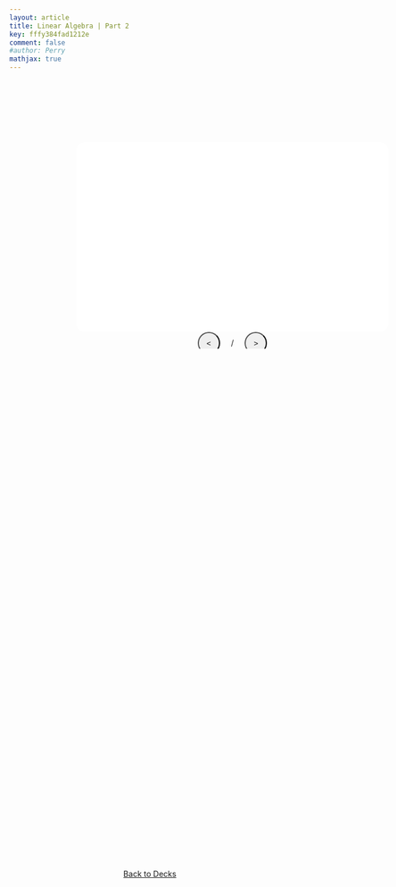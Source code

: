 ```yaml
---
layout: article
title: Linear Algebra | Part 2
key: fffy384fad1212e
comment: false
#author: Perry
mathjax: true
---
```

<!--https://codepen.io/jrjones34/pen/NEemmW-->

<body>
<div class="seperate">
  <div>
    <div class="bg-full-screen">
      <figure class="figure-centered">
        <img id="fullScreenImg" class="img-fullscreen" src="" />
      </figure>
    </div>
    <div class="flash-card-container">
      <div class="flash-card-view" id="cardViewer">
        <div class="flash-card">
          <!-- Flash Card Front -->
          <div class="flash-card-front">
            <div class="grid-container full-height justify-center align-center text-only"> <!-- 'Text-only' will center text :)-->
              <div class="grid-item"><div class="textfit1">
                <p id="frontCopy" class="text-center" style=""></p></div>
              </div>
            </div>
          </div>
          <!-- End Flash Card Front -->

  <!-- Flash Card Back -->
  <div class="flash-card-back">
            <div class="grid-container full-height justify-center align-center text-only">
              <div class="grid-item">
                <video id="backVideo" class="img-responsive hide" src="" controls></video>
                <img id="backImage" class="img-responsive hide" src="" />
              </div>
              <div class="grid-item"><div class="textfit1">
                <p id="backCopy" class="text-center" style=""></p></div>
              </div>
            </div>
          </div>
          <!-- End Flash Card Back -->
        </div>
      </div>
      <!--<div class="seperate">-->
      <div class="grid-container justify-center flash-card-nav">
        <div class="spacer"></div>
        <div class="flash-card-nav">
          <button class="btn-circle" id="previousCard" onclick="previousCard();">&lt;</button>
          <span class="ml-1 mr-1">
            <span id="currentPosition"></span>
            /
            <span id="cardCount"></span>
          </span>
          <button class="btn-circle" id="nextCard" onclick="nextCard();">&gt;</button>
        </div>
        <div class="flash-card-options" style="visibility: hidden;">
          <input type="checkbox" id="cardBacksFirst" value="on" onclick="setInitialCardPosition();">
          <label for="cardBacksFirst">Show answers first</label>
        </div>
      </div>
    </div>
  </div>
</div>
<!--</div>--> 
  <br>
    <br>
      <br>
        <br>
</body>

<center>
<a class="button button--primary button--pill" href="https://wrelks.com/study.html">Back to Decks</a>
</center>

<style>

/*body {
  height: auto;
  max-width: auto;
  margin: 0 auto;
  background-color: #e0e0e0;
} 
*/

.bg-full-screen {
  position: fixed;
  top: 0;
  left: 0;
  height: 0;
  width: 0;
  z-index: 1;
  background-color: #000;
  opacity: 0;
}

.seperate {
  /*padding: 200px;
  height: 21px;*/
}

/*fontCopy {
  font-size: 1.3rem;
}*/

body

@media screen and (max-width : 500px) /*mobile phones */
{
  .flash-card-view
    {
      width: 100%;
      top: -200px;
    }
  .textfit1 {
      font-size: 0.745rem;
  }
  .flash-card-container {
    /*top: 15rem;*/
    height: 400px;
    width: 400px;
  }

}

@media screen and (min-width : 501px)
{
  .flash-card-view
    {
      width: 70%;
    }
  .textfit1 {
      font-size: 1.3rem;
  }
  .flash-card-container {
    top: -9rem;
    height: 850px;
    width: 800px;
  }
  .seperate {
  /*padding: 200px;*/
  padding-bottom: 15rem;
  padding-top: 16rem;
  }
}

.bg-full-screen.show {
  opacity: 1;
  height: 100vh;
  width: 100vw;
  transition: opacity .25s ease-in-out;
}

/* code needed to work on safari - Back of flash card test
-webkit-backface-visibility: hidden;
backface-visibility: hidden;
*/

.flash-card-container {
  position: relative;
  left: 0;
  right: 0;
  bottom: 0; /* 0 fixes cut off problems on ipad - laptops? */
  /*margin: 1em auto 0 auto;*/
  /*padding: 0 20px;*/
  -webkit-backface-visibility: hidden;
  backface-visibility: hidden;
  /*height: 450px;*/
}

/* make mathjax fit container */

.MathJax {
font-size: 0.2em;
}

.flash-card-view {
  position: relative;
  height: 40%; /* how thicc it is */
  /*width: 70%; */ /* Changes size but not pos */ /* how long it is*/ /*70% on everything, 100% on phones%*/
  margin: 0 auto;
  perspective: 1000px;
  transform: translateX(0);
  transition: all .25s ease;
  /*border: 1px solid red;*/
  border-radius: 5px;
  -webkit-backface-visibility: hidden;
  backface-visibility: hidden;
}

.flash-card-view.flip .flash-card {
  transform: rotateX(180deg);
}

.flash-card-nav {
  grid-template-rows: auto auto;
  grid-row-gap: 9rem;
}

.btn-circle {
  height: 40px;
  width: 40px;
  border-radius: 50%;
  outline: 0;
}

.article__content { /*fixed copped off n on bottom of sigma notation for apple ipad*/
    line-height: 1.8;
    word-wrap: break-word;
}

.flash-card {
  height: 100%;
  background-color: #fff;
  border-radius: 1rem;
  transition: 0.6s;
  transform-style: preserve-3d;
  -webkit-backface-visibility: hidden;
  backface-visibility: hidden;

}

.flash-card-front, .flash-card-back {
  position: absolute;
  top: 0;
  left: 0;
  bottom: 0;
  right: 0;
  backface-visibility: hidden;
  -webkit-backface-visibility: hidden;
}

.flash-card-front {
  transform: rotateX(0deg);
}

.flash-card-back {
  transform: rotateX(180deg);
}

.flash-card-view.slide-left {
  transform: translateX(-110%);
  transition: all .25s ease;
}

.flash-card-view.slide-left-stop {
  transform: translateX(-5%);
  transition: all .05s ease;
}

.flash-card-view.slide-right {
  transform: translateX(110%);
  transition: all .25s ease;
}

.flash-card-view.slide-right-stop {
  transform: translateX(5%);
  transition: all .05s ease;
}

.grid-container {
  overflow-y: auto;
  display: grid;
  padding: 0 .5rem;
  height: 70px;
}

.grid-container.text-only {
  grid-template-columns: auto;
}

.spacer {
  display: none;
}

.img-responsive {
  width: 100%;
  height: auto;
}

.figure-centered {
  height: 100%;
  width: 100%;
}

.img-fullscreen {
  position: absolute;
  top: 50%;
  left: 50%;
  transform: translate(-50%, -50%);
}

.text-center {
  text-align: center;
}

.full-height {
  height: 100%;
}

.justify-center {
  justify-items: center;
}

.align-center {
  align-items: center;
}

.ml-1 {
  margin-left: 1rem;
}

.mr-1 {
  margin-right: 1rem;
}

.hide {
  display: none;
}

/*
@media screen and (min-width: 801px) {
  .grid-container.media-and-text {
    grid-template-columns: 60% auto;
    grid-column-gap: 1.5rem;
  }

@media screen and (min-width: 801px){
    .flash-card-view {
    width: 100%;
  }
}

@media screen and (min-width: 801px){
  .text-center {
  font-size:1.2rem;
  }
} */

  
  .grid-container.flash-card-nav {
    grid-template-columns: 25% auto 25%;
    height: 30px;
  }
  
  .spacer {
    display: inline;
  }
}

@media (orientation: landscape) {
  .img-fullscreen {
    height: 0px;
    width: 0px;
  }
}

@media (orientation: portrait) {
  .img-fullscreen {
    height: 0px;
    width: 0px;
  }
}

.debug-red {
  border: 1px solid red;
}

.article__content { /*fixed copped off n on bottom of sigma notation for apple ipad*/
    line-height: 1.5;
}

.debug-green {
  border: 1px solid green;
}

.debug-blue {
  border: 1px solid blue;
}

</style>

<!-- MathJax auto fit container code
<script type="text/javascript">
  window.MathJax = {
    AuthorInit: function () {
      MathJax.Hub.Register.StartupHook("Begin",function () {
        MathJax.Hub.Queue(function () {
          var math = document.getElementById("rescale");
          var w = math.offsetWidth, W = math.parentNode.offsetWidth-40;
          if (w > W) {
            math.style.fontSize = (95*W/w)+"%";
            MathJax.Hub.getAllJax(math)[0].Rerender();
          }
        });
      });
    },
    jax: ["input/TeX","output/HTML-CSS","output/NativeMML"],
  };
</script> -->

 <script src="https://cdnjs.cloudflare.com/ajax/libs/react/16.8.6/umd/react.production.min.js"></script> 
  <script src="https://cdnjs.cloudflare.com/ajax/libs/react-dom/16.8.6/umd/react-dom.production.min.js"></script> 

<script>

  window.MathJax = {
    AuthorInit: function () {
      MathJax.Hub.Register.StartupHook("Begin",function () {
        MathJax.Hub.Queue(function () {
          var math = document.getElementById("rescale");
          var w = math.offsetWidth, W = math.parentNode.offsetWidth-40;
          if (w > W) {
            math.style.fontSize = (95*W/w)+"%";
            MathJax.Hub.getAllJax(math)[0].Rerender();
          }
        });
      });
    },
    jax: ["input/TeX","output/HTML-CSS","output/NativeMML"],
  };

 const deck = {
  "cards": [
    {
      "position": 1,
      "frontMedia": {
        "mimeType": null,
        "src": null
      },
      "frontCopy": "How do you write $\\sigma_y$ as a matrix?",
      "backMedia": {
        "mimeType": null,
        "src": null
      },
      "backCopy": "$\\begin{pmatrix} 0 & -i \\\\ i & 0 \\end{pmatrix}$"
    },
    {
      "position": 2,
      "frontMedia": {
        "mimeType": null,
        "src": null
      },
      "frontCopy": "What kind of operation does $U \\ = \\ e^{i\\gamma H}$ refer to?",
      "backMedia": {
        "mimeType": null,
        "src": null
      },
      "backCopy": "A unitary operation"
    },
    {
      "position": 1,
      "frontMedia": {
        "mimeType": null,
        "src": null
      },
      "frontCopy": "What is the result from taking the conjugate transpose of $U$?",
      "backMedia": {
        "mimeType": null,
        "src": null
      },
      "backCopy": "$\\Big( e^{i\\gamma H} \\Big)^{\\dagger} \\ = \\ e^{-i \\gamma H^{\\dagger}}$"
    },
    {
      "position": 1,
      "frontMedia": {
        "mimeType": null,
        "src": null
      },
      "frontCopy": "How would you write $|{+++}\\rangle$ as a vector?",
      "backMedia": {
        "mimeType": null,
        "src": null
      },
      "backCopy": "$\\frac{1}{\\sqrt{8}}\\begin{bmatrix} 1 \\\\ 1 \\\\ 1 \\\\ 1 \\\\ 1 \\\\ 1 \\\\ 1 \\\\ 1 \\\\\\end{bmatrix}$"
    },
    {
      "position": 1,
      "frontMedia": {
        "mimeType": null,
        "src": null
      },
      "frontCopy": "How would you write $\\text{CNOT}|0{+}\\rangle$ in ket notation?",
      "backMedia": {
        "mimeType": null,
        "src": null
      },
      "backCopy": "$\\tfrac{1}{\\sqrt{2}}(|00\\rangle + |11\\rangle)$"
    },
    {
      "position": 1,
      "frontMedia": {
        "mimeType": null,
        "src": null
      },
      "frontCopy": "If you multiply the matricies from the CNOT gate & the Hadamard gate what will be your resulting matrix?",
      "backMedia": {
        "mimeType": null,
        "src": null
      },
      "backCopy": "$CNOT \\otimes H = \\frac{1}{\\sqrt{2}} \\begin{bmatrix} 0 \\times \\begin{bmatrix} 1 & 1 \\\\ 1 & -1 \\end{bmatrix} & 1 \\times \\begin{bmatrix} 1 & 1 \\\\ 1 & -1 \\end{bmatrix} \\\\ 1 \\times \\begin{bmatrix} 1 & 1 \\\\ 1 & -1 \\end{bmatrix} & 0 \\times \\begin{bmatrix} 1 & 1 \\\\ 1 & -1 \\end{bmatrix} \\end{bmatrix}$ $$CNOT \\otimes H = \\frac{1}{\\sqrt{2}} \\begin{bmatrix} 0 & 0 & 1 & 1 \\\\ 0 & 0 & 1 & -1 \\\\ 1 & 1 & 0 & 0 \\\\ 1 & -1 & 0 & 0 \\\\ \\end{bmatrix}$$"
    },
    {
      "position": 1,
      "frontMedia": {
        "mimeType": null,
        "src": null
      },
      "frontCopy": "What is one other way to write $U U^\\dagger$",
      "backMedia": {
        "mimeType": null,
        "src": null
      },
      "backCopy": "$U^\\dagger U$"
    },
    {
      "position": 1,
      "frontMedia": {
        "mimeType": null,
        "src": null
      },
      "frontCopy": "How would you expand the following equation? $\\displaystyle\\sum_{i} \\ f_i |v_i\\rangle$",
      "backMedia": {
        "mimeType": null,
        "src": null
      },
      "backCopy": "$|v\\rangle \\ = \\ f_1 |v_1\\rangle \\ + \\ f_2 |v_2\\rangle \\ + \\ ... \\ + \\ f_n |v_n\\rangle$"
    },
    {
      "position": 1,
      "frontMedia": {
        "mimeType": null,
        "src": null
      },
      "frontCopy": "What does the following mean? $H^{\\otimes n}$",
      "backMedia": {
        "mimeType": null,
        "src": null
      },
      "backCopy": "This represents applying a Hadamard gate on some $N$ amount of qubits."
    },
  ]
};

window.onload = function() {
 /* hideNavButtonsForMobileOperatingSystems();*/
  showCard(0);
  var initialX = null;
  
  document.getElementsByClassName('flash-card')[0]
    .addEventListener('click', handleClick, false);
  document.getElementsByClassName('bg-full-screen')[0]
    .addEventListener('click', handleClick, false);
  document.getElementsByClassName('img-responsive')[0]
    .addEventListener('click', handleClick, false);
  
  var swipe = document.getElementById('cardViewer');
  swipe.addEventListener('touchstart', handleTouchStart, false);
  swipe.addEventListener('touchmove', handleTouchMove, false);
  swipe.addEventListener('touchend', handleTouchEnd, false);
}

document.body.onkeyup = function(e) {
  const spaceBar = 32;
  const leftArrow = 37;
  const rightArrow = 39;
  
  switch (e.keyCode) {
    case spaceBar:
      flipCard();
      break;
    case leftArrow:
      previousCard();
      break;
    case rightArrow:
      nextCard();
      break;
  }
}

function toggleFullscreen(event, el) {
  event.stopPropagation();
  
  if (el) {
    src = el.src;
    document.getElementById('fullScreenImg').src = src;
  } else {
    document.getElementById('fullScreenImg').src = '';
  }
  
  document.getElementsByClassName('bg-full-screen')[0].classList.toggle('show');
}
 
function flipCard() { document.getElementById('cardViewer').classList.toggle('flip');
}
 
function nextCard() {
MathJax.Hub.Typeset()
  const newIndex = parseInt(document.getElementById('currentPosition').textContent, 10);
  const cardCount = deck.cards.length;
  
  let transformClass = 'slide-right-stop';
  let transitionTime = 50;
  if (cardCount > newIndex) {
    transformClass = 'slide-right';
    transitionTime = 250;
  }
  
  document.getElementsByClassName('flash-card-view')[0].classList.add(transformClass);
  setTimeout(function(){
    if (cardCount > newIndex) showCard(newIndex);
    document.getElementsByClassName('flash-card-view')[0].classList.remove(transformClass);
  }, transitionTime);
}

function previousCard() {
MathJax.Hub.Typeset()
  const newIndex = parseInt(document.getElementById('currentPosition').textContent, 10) - 2;
  
  let transformClass = 'slide-left-stop';
  let transitionTime = 50;
  if (newIndex >= 0) {
    transformClass = 'slide-left';
    transitionTime = 250;
  }
  
  document.getElementsByClassName('flash-card-view')[0].classList.add(transformClass);
  setTimeout(function() {
    if (newIndex >= 0) showCard(newIndex);
    document.getElementsByClassName('flash-card-view')[0].classList.remove(transformClass);
  }, transitionTime);
}

function swipeNextCard() {
 MathJax.Hub.Typeset()
  const newIndex = parseInt(document.getElementById('currentPosition').textContent, 10);
  const cardCount = deck.cards.length;
  let transformClass = 'slide-left-stop';
  let transitionTime = 50;
  if (cardCount > newIndex) {
    transformClass = 'slide-left';
    transitionTime = 250;
  }
  
  let cardView = document.getElementById('cardViewer');
  
  cardView.style.transform = null;
  cardView.classList.add(transformClass);
  setTimeout(function() {
    if (cardCount > newIndex) showCard(newIndex);
    document.getElementsByClassName('flash-card-view')[0].classList.remove(transformClass);
  }, transitionTime);
}

function swipePreviousCard() {
MathJax.Hub.Typeset()
  const newIndex = parseInt(document.getElementById('currentPosition').textContent, 10) - 2;
  
  let transformClass = 'slide-right-stop';
  let transitionTime = 50;
  if (newIndex >= 0) {
    transformClass = 'slide-right';
    transitionTime = 250;
  }
  
  let cardView = document.getElementById('cardViewer');
  
  cardView.style.transform = null;
  cardView.classList.add(transformClass);
  setTimeout(function() {
    if (newIndex >= 0) showCard(newIndex);
    document.getElementsByClassName('flash-card-view')[0].classList.remove(transformClass);
  }, transitionTime);
}

function showCard(i) {
  MathJax.Hub.Typeset()
  setInitialCardPosition();
  const card = deck.cards[i];
  
  setFrontMedia(card.frontMedia);
  document.getElementById('frontCopy').innerHTML = card.frontCopy;
  
  setBackMedia(card.backMedia);
  document.getElementById('backCopy').innerHTML = card.backCopy;
  
  document.getElementById('currentPosition').innerHTML = i + 1;
  document.getElementById('cardCount').innerHTML = deck.cards.length;
}

function setFrontMedia(media) {
 
  if (media.src === null) return false;
  
  let mediaEl;
  if (media.mimeType.indexOf("video") >= 0) {
    mediaEl = document.getElementById('frontVideo');
    
    mediaEl.classList.remove('hide');
    document.getElementById('frontImage').classList.add('hide');
  } else {
    mediaEl = document.getElementById('frontImage');
    
    mediaEl.classList.remove('hide');
    document.getElementById('frontVideo').classList.add('hide');
  }
  
  mediaEl.src = media.src;
  mediaEl.type = media.mimeType;
}

function setBackMedia(media) {
  MathJax.Hub.Typeset()
  if (media.src === null) return false;
  
  let mediaEl;
  if (media.mimeType.indexOf("video") >= 0) {
    mediaEl = document.getElementById('backVideo');
    
    mediaEl.classList.remove('hide');
    document.getElementById('backImage').classList.add('hide');
  }  else {
    mediaEl = document.getElementById('backImage');
    
    mediaEl.classList.remove('hide');
    document.getElementById('backVideo').classList.add('hide');
  }
  
  mediaEl.src = media.src;
  mediaEl.type = media.mimeType;
}

function showCardBacksFirst() {
  MathJax.Hub.Typeset()
  return document.getElementById('cardBacksFirst').checked;
}

function setInitialCardPosition() {
  if (showCardBacksFirst()) {
    document.getElementById('cardViewer').classList.add('flip');
  } else {
    document.getElementById('cardViewer').classList.remove('flip');
  }
}

function handleTouchStart(e) {
  initialX = e.touches[0].clientX;
  e.preventDefault();
}

function handleTouchMove(e) {
  MathJax.Hub.Typeset()
  if (initialX === null) return;
  
  let currentX = e.changedTouches[0].clientX;
  let diffX = currentX - initialX;
  let card = document.getElementById('cardViewer');
  
  card.style.transform = 'translateX(' + diffX + 'px)';
  
  e.preventDefault();
}

function handleTouchEnd(e) {
  MathJax.Hub.Typeset()
  if (initialX === null) return;

  let currentX = e.changedTouches[0].clientX;
  
  let diffX = currentX - initialX;
  let card = document.getElementById('cardViewer');
  let cardWidth = card.offsetWidth;
  let percentMovedX = diffX / cardWidth;
  
  if (Math.abs(percentMovedX) >= 0.2) {
    // sliding horizontally
    if (percentMovedX >= 0.2) {
      // swiped left
      card.style.transform = null;
      swipePreviousCard();
      e.preventDefault();
    } else if (percentMovedX <= -0.2) {
      // swiped right
      card.style.transform = null;
      swipeNextCard();
      e.preventDefault();
    }
  } else if (Math.abs(diffX) <= 35) {
    if (e.target.classList.contains('img-responsive')) {
      toggleFullscreen(e, e.target);
    } else {
      flipCard();
    }
  }
  
  initialX = null;
}

function handleClick(e) {
  MathJax.Hub.Typeset()
  if (e.target.tagName.toLowerCase() === 'img') {
    toggleFullscreen(e, e.target);
  } else {
    flipCard();
  }
}

function isMobileOperatingSystem() {
  let userAgent = navigator.userAgent || navigator.vendor || window.opera;

  // Windows Phone must come first because its UA also contains "Android"
  // iOS detection from: http://stackoverflow.com/a/9039885/177710
  if (/windows phone/i.test(userAgent) ||
      /android/i.test(userAgent) ||
      /iPad|iPhone|iPod/.test(userAgent) && !window.MSStream)
  {
    return true;
  }

  return false;
}
/*
function hideNavButtonsForMobileOperatingSystems() {
  if (isMobileOperatingSystem()) {
    document.querySelectorAll('.btn-circle').forEach(function(el) {
      el.style.display = 'none';
    });
    document.getElementById('previousCard').style.display = 'none';
    document.getElementById('nextCard').style.display = 'none';
  }
} */

var isMobile = false; //initiate as false
// device detection
if(/(android|bb\d+|meego).+mobile|avantgo|bada\/|blackberry|blazer|compal|elaine|fennec|hiptop|iemobile|ip(hone|od)|ipad|iris|kindle|Android|Silk|lge |maemo|midp|mmp|netfront|opera m(ob|in)i|palm( os)?|phone|p(ixi|re)\/|plucker|pocket|psp|series(4|6)0|symbian|treo|up\.(browser|link)|vodafone|wap|windows (ce|phone)|xda|xiino/i.test(navigator.userAgent) 
    || /1207|6310|6590|3gso|4thp|50[1-6]i|770s|802s|a wa|abac|ac(er|oo|s\-)|ai(ko|rn)|al(av|ca|co)|amoi|an(ex|ny|yw)|aptu|ar(ch|go)|as(te|us)|attw|au(di|\-m|r |s )|avan|be(ck|ll|nq)|bi(lb|rd)|bl(ac|az)|br(e|v)w|bumb|bw\-(n|u)|c55\/|capi|ccwa|cdm\-|cell|chtm|cldc|cmd\-|co(mp|nd)|craw|da(it|ll|ng)|dbte|dc\-s|devi|dica|dmob|do(c|p)o|ds(12|\-d)|el(49|ai)|em(l2|ul)|er(ic|k0)|esl8|ez([4-7]0|os|wa|ze)|fetc|fly(\-|_)|g1 u|g560|gene|gf\-5|g\-mo|go(\.w|od)|gr(ad|un)|haie|hcit|hd\-(m|p|t)|hei\-|hi(pt|ta)|hp( i|ip)|hs\-c|ht(c(\-| |_|a|g|p|s|t)|tp)|hu(aw|tc)|i\-(20|go|ma)|i230|iac( |\-|\/)|ibro|idea|ig01|ikom|im1k|inno|ipaq|iris|ja(t|v)a|jbro|jemu|jigs|kddi|keji|kgt( |\/)|klon|kpt |kwc\-|kyo(c|k)|le(no|xi)|lg( g|\/(k|l|u)|50|54|\-[a-w])|libw|lynx|m1\-w|m3ga|m50\/|ma(te|ui|xo)|mc(01|21|ca)|m\-cr|me(rc|ri)|mi(o8|oa|ts)|mmef|mo(01|02|bi|de|do|t(\-| |o|v)|zz)|mt(50|p1|v )|mwbp|mywa|n10[0-2]|n20[2-3]|n30(0|2)|n50(0|2|5)|n7(0(0|1)|10)|ne((c|m)\-|on|tf|wf|wg|wt)|nok(6|i)|nzph|o2im|op(ti|wv)|oran|owg1|p800|pan(a|d|t)|pdxg|pg(13|\-([1-8]|c))|phil|pire|pl(ay|uc)|pn\-2|po(ck|rt|se)|prox|psio|pt\-g|qa\-a|qc(07|12|21|32|60|\-[2-7]|i\-)|qtek|r380|r600|raks|rim9|ro(ve|zo)|s55\/|sa(ge|ma|mm|ms|ny|va)|sc(01|h\-|oo|p\-)|sdk\/|se(c(\-|0|1)|47|mc|nd|ri)|sgh\-|shar|sie(\-|m)|sk\-0|sl(45|id)|sm(al|ar|b3|it|t5)|so(ft|ny)|sp(01|h\-|v\-|v )|sy(01|mb)|t2(18|50)|t6(00|10|18)|ta(gt|lk)|tcl\-|tdg\-|tel(i|m)|tim\-|t\-mo|to(pl|sh)|ts(70|m\-|m3|m5)|tx\-9|up(\.b|g1|si)|utst|v400|v750|veri|vi(rg|te)|vk(40|5[0-3]|\-v)|vm40|voda|vulc|vx(52|53|60|61|70|80|81|83|85|98)|w3c(\-| )|webc|whit|wi(g |nc|nw)|wmlb|wonu|x700|yas\-|your|zeto|zte\-/i.test(navigator.userAgent.substr(0,4))) { 
    isMobile = true;
}

/*if (isMobile == true){
  alert("Hello, I see that you are using a mobile device! That's totally ok, just please be aware that at the current moment, flash cards work best on desktops, laptops, and tablet devices. You may experience errors or cut off text on mobile. You will now be re-directed to a more mobile friendly flashcards section. Thank you!");
  window.location.href = "https://wrelks.com";
}*/

</script>

<!-- https://codepen.io/dylangggg/pen/YmGMew -->
<!-- https://codepen.io/matie/pen/bvRqLE -->

<!-- Look into this https://codepen.io/herros/pen/rPBvLQ-->

<!-- The different deck type of flash cards https://codepen.io/demelere/pen/jrZXVJ-->
<!-- Try to edit the style of this design to make it work on wrelks.com!-->